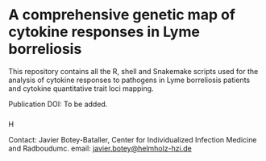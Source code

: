 # A comprehensive genetic map of cytokine responses in Lyme borreliosis

This repository contains all the R, shell and Snakemake scripts used for the analysis of cytokine responses to pathogens in Lyme borreliosis patients and cytokine quantitative trait loci mapping.

Publication DOI: To be added.

#####
H

Contact: Javier Botey-Bataller, Center for Individualized Infection Medicine and Radboudumc.
email: javier.botey@helmholz-hzi.de
